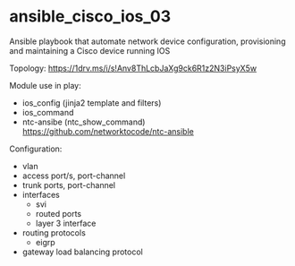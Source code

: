 # ansible_cisco_ios_03

Ansible playbook that automate network device configuration, provisioning and maintaining a Cisco device running IOS

Topology: https://1drv.ms/i/s!Anv8ThLcbJaXg9ck6R1z2N3iPsyX5w

Module use in play:
 - ios_config (jinja2 template and filters)
 - ios_command
 - ntc-ansibe (ntc_show_command) https://github.com/networktocode/ntc-ansible

Configuration:
 - vlan
 - access port/s, port-channel
 - trunk ports, port-channel
 - interfaces
    - svi
    - routed ports
    - layer 3 interface
  - routing protocols
    - eigrp
  - gateway load balancing protocol
